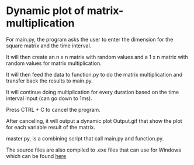 # Dynamic plot of matrix-multiplication

For main.py, the program asks the user to enter the dimension for the square matrix and the time interval. 

It will then create an n x n matrix with random values and a 1 x n matrix with random values for matrix multiplication.

It will then feed the data to function.py to do the matrix multiplication and transfer back the results to main.py.

It will continue doing multiplication for every duration based on the time interval input (can go down to 1ms). 

Press CTRL + C to cancel the program.

After canceling, it will output a dynamic plot Output.gif that show the plot for each variable result of the matrix.

master.py, is a combining script that call main.py and function.py.

The source files are also compiled to .exe files that can use for Windows which can be found [here](https://drive.google.com/drive/folders/1cger0ftq7A_Lra9puRBEwgwmZrF9f1ue?usp=sharing)
